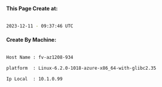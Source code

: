 
   
#### This Page Create at:

```bash

2023-12-11 - 09:37:46 UTC

```

#### Create By Machine:

```bash

Host Name : fv-az1208-934

platform  : Linux-6.2.0-1018-azure-x86_64-with-glibc2.35

Ip Local  : 10.1.0.99

```

